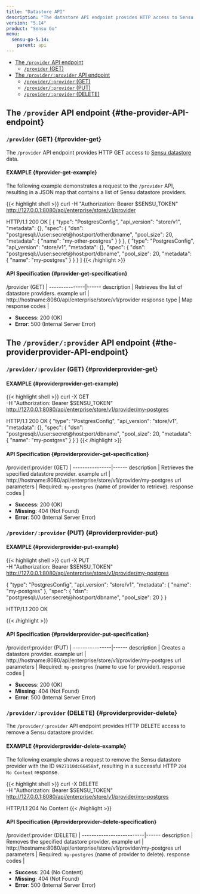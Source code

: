 ```yaml
---
title: "Datastore API"
description: "The datastore API endpoint provides HTTP access to Sensu datastore providers. This reference includes examples for returning the provider definitions, creating a provider, and more."
version: "5.14"
product: "Sensu Go"
menu:
  sensu-go-5.14:
    parent: api
---
```


- [The `/provider` API endpoint](#the-provider-API-endpoint)
  - [`/provider` (GET)](#provider-get)
- [The `/provider/:provider` API endpoint](#the-providerprovider-API-endpoint)
  - [`/provider/:provider` (GET)](#providerprovider-get)
  - [`/provider/:provider` (PUT)](#providerprovider-put)
  - [`/provider/:provider` (DELETE)](#providerprovider-delete)

## The `/provider` API endpoint {#the-provider-API-endpoint}

### `/provider` (GET) {#provider-get}

The `/provider` API endpoint provides HTTP GET access to [Sensu datastore][1] data.

#### EXAMPLE {#provider-get-example}

The following example demonstrates a request to the `/provider` API, resulting in a JSON map that contains a list of Sensu datastore providers.

{{< highlight shell >}}
curl -H "Authorization: Bearer $SENSU_TOKEN" \
http://127.0.0.1:8080/api/enterprise/store/v1/provider

HTTP/1.1 200 OK
[
    {
        "type": "PostgresConfig",
        "api_version": "store/v1",
        "metadata": {},
        "spec": {
            "dsn": "postgresql://user:secret@host:port/otherdbname",
            "pool_size": 20,
            "metadata": {
                "name": "my-other-postgres"
            }
        }
    },
    {
        "type": "PostgresConfig",
        "api_version": "store/v1",
        "metadata": {},
        "spec": {
            "dsn": "postgresql://user:secret@host:port/dbname",
            "pool_size": 20,
            "metadata": {
                "name": "my-postgres"
            }
        }
    }
]
{{< /highlight >}}

#### API Specification {#provider-get-specification}

/provider (GET)  | 
---------------|------
description    | Retrieves the list of datastore providers.
example url    | http://hostname:8080/api/enterprise/store/v1/provider
response type  | Map
response codes | <ul><li>**Success**: 200 (OK)</li><li>**Error**: 500 (Internal Server Error)</li></ul>

## The `/provider/:provider` API endpoint {#the-providerprovider-API-endpoint}

### `/provider/:provider` (GET) {#providerprovider-get}

#### EXAMPLE {#providerprovider-get-example}

{{< highlight shell >}}
curl -X GET \
-H "Authorization: Bearer $SENSU_TOKEN" \
http://127.0.0.1:8080/api/enterprise/store/v1/provider/my-postgres

HTTP/1.1 200 OK
{
    "type": "PostgresConfig",
    "api_version": "store/v1",
    "metadata": {},
    "spec": {
        "dsn": "postgresql://user:secret@host:port/dbname",
        "pool_size": 20,
        "metadata": {
            "name": "my-postgres"
        }
    }
}
{{< /highlight >}}

#### API Specification {#providerprovider-get-specification}

/provider/:provider (GET) | 
----------------|------
description     | Retrieves the specified datastore provider.
example url     | http://hostname:8080/api/enterprise/store/v1/provider/my-postgres
url parameters  | Required: `my-postgres` (name of provider to retrieve).
response codes   | <ul><li>**Success**: 200 (OK)</li><li> **Missing**: 404 (Not Found)</li><li>**Error**: 500 (Internal Server Error)</li></ul>

### `/provider/:provider` (PUT) {#providerprovider-put}

#### EXAMPLE {#providerprovider-put-example}

{{< highlight shell >}}
curl -X PUT \
-H "Authorization: Bearer $SENSU_TOKEN" \
http://127.0.0.1:8080/api/enterprise/store/v1/provider/my-postgres

{
  "type": "PostgresConfig",
  "api_version": "store/v1",
  "metadata": {
    "name": "my-postgres"
  },
  "spec": {
    "dsn": "postgresql://user:secret@host:port/dbname",
    "pool_size": 20
  }
}

HTTP/1.1 200 OK

{{< /highlight >}}

#### API Specification {#providerprovider-put-specification}

/provider/:provider (PUT) | 
----------------|------
description     | Creates a datastore provider.
example url     | http://hostname:8080/api/enterprise/store/v1/provider/my-postgres
url parameters  | Required: `my-postgres` (name to use for provider).
response codes   | <ul><li>**Success**: 200 (OK)</li><li> **Missing**: 404 (Not Found)</li><li>**Error**: 500 (Internal Server Error)</li></ul>

### `/provider/:provider` (DELETE) {#providerprovider-delete}

The `/provider/:provider` API endpoint provides HTTP DELETE access to remove a Sensu datastore provider.

#### EXAMPLE {#providerprovider-delete-example}

The following example shows a request to remove the Sensu datastore provider with the ID `9927110dc66458af`, resulting in a successful HTTP `204 No Content` response.

{{< highlight shell >}}
curl -X DELETE \
-H "Authorization: Bearer $SENSU_TOKEN" \
http://127.0.0.1:8080/api/enterprise/store/v1/provider/my-postgres

HTTP/1.1 204 No Content
{{< /highlight >}}

#### API Specification {#providerprovider-delete-specification}

/provider/:provider (DELETE) | 
--------------------------|------
description               | Removes the specified datastore provider.
example url               | http://hostname:8080/api/enterprise/store/v1/provider/my-postgres
url parameters            | Required: `my-postgres` (name of provider to delete).
response codes            | <ul><li>**Success**: 204 (No Content)</li><li>**Missing**: 404 (Not Found)</li><li>**Error**: 500 (Internal Server Error)</li></ul>

[1]: ../../reference/datastore/
